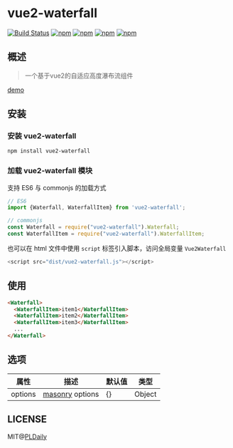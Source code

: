 # vue2-waterfall

[![Build Status](https://travis-ci.org/PLDaily/vue2-waterfall.svg?branch=master)](https://travis-ci.org/PLDaily/vue2-waterfall)
[![npm](https://img.shields.io/npm/v/vue2-waterfall.svg)](https://www.npmjs.com/package/vue2-waterfall)
[![npm](https://img.shields.io/npm/dt/vue2-waterfall.svg)](https://www.npmjs.com/package/vue2-waterfall)
[![npm](https://img.shields.io/npm/l/vue2-waterfall.svg)](https://www.npmjs.com/package/vue2-waterfall)
[![npm](https://img.shields.io/badge/code_style-standard-brightgreen.svg)](https://github.com/standard/standard)

## 概述
> 一个基于vue2的自适应高度瀑布流组件

[demo](http://67.218.146.247:8090/)

## 安装

### 安装 vue2-waterfall

```sh
npm install vue2-waterfall
```

### 加载 vue2-waterfall 模块

支持 ES6 与 commonjs 的加载方式

```js
// ES6
import {Waterfall, WaterfallItem} from 'vue2-waterfall';

// commonjs
const Waterfall = require("vue2-waterfall").Waterfall;
const WaterfallItem = require("vue2-waterfall").WaterfallItem;
```
也可以在 html 文件中使用 `script` 标签引入脚本，访问全局变量 `Vue2Waterfall`

```js
<script src="dist/vue2-waterfall.js"></script>
```

## 使用

```html
<Waterfall>
  <WaterfallItem>item1</WaterfallItem>
  <WaterfallItem>item2</WaterfallItem>
  <WaterfallItem>item3</WaterfallItem>
  ...
</Waterfall>
```

## 选项

| 属性             | 描述                                                            | 默认值       | 类型      |
| --------------- | ---------------------------------------------------------------- | ------------ | --------- |
| options         | [masonry](https://masonry.desandro.com/options.html) options     | {}           | Object    |

## LICENSE

MIT@[PLDaily](https://github.com/PLDaily)
